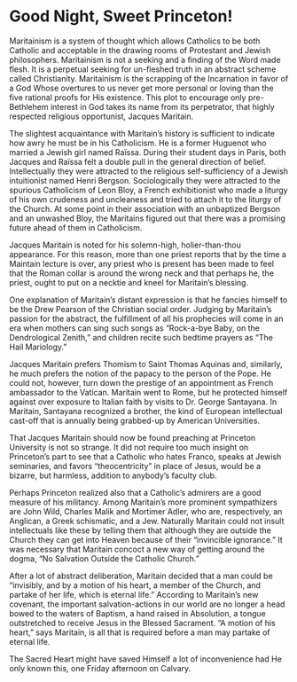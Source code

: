 # Good Night, Sweet Princeton!

Maritainism is a system of thought which allows Catholics to be both Catholic and acceptable in the drawing rooms of Protestant and Jewish philosophers. Maritainism is not a seeking and a finding of the Word made flesh. It is a perpetual seeking for un-fleshed truth in an abstract scheme called Christianity. Maritainism is the scrapping of the Incarnation in favor of a God Whose overtures to us never get more personal or loving than the five rational proofs for His existence. This plot to encourage only pre-Bethlehem interest in God takes its name from its perpetrator, that highly respected religious opportunist, Jacques Maritain.

The slightest acquaintance with Maritain’s history is sufficient to indicate how awry he must be in his Catholicism. He is a former Huguenot who married a Jewish girl named Raïssa. During their student days in Paris, both Jacques and Raïssa felt a double pull in the general direction of belief. Intellectually they were attracted to the religious self-sufficiency of a Jewish intuitionist named Henri Bergson. Sociologically they were attracted to the spurious Catholicism of Leon Bloy, a French exhibitionist who made a liturgy of his own crudeness and uncleaness and tried to attach it to the liturgy of the Church. At some point in their association with an unbaptized Bergson and an unwashed Bloy, the Maritains figured out that there was a promising future ahead of them in Catholicism.

Jacques Maritain is noted for his solemn-high, holier-than-thou appearance. For this reason, more than one priest reports that by the time a Maintain lecture is over, any priest who is present has been made to feel that the Roman collar is around the wrong neck and that perhaps he, the priest, ought to put on a necktie and kneel for Maritain’s blessing.

One explanation of Maritain’s distant expression is that he fancies himself to be the Drew Pearson of the Christian social order. Judging by Maritain’s passion for the abstract, the fulfillment of all his prophecies will come in an era when mothers can sing such songs as “Rock-a-bye Baby, on the Dendrological Zenith,” and children recite such bedtime prayers as “The Hail Mariology.”

Jacques Maritain prefers Thomism to Saint Thomas Aquinas and, similarly, he much prefers the notion of the papacy to the person of the Pope. He could not, however, turn down the prestige of an appointment as French ambassador to the Vatican. Maritain went to Rome, but he protected himself against over exposure to Italian faith by visits to Dr. George Santayana. In Maritain, Santayana recognized a brother, the kind of European intellectual cast-off that is annually being grabbed-up by American Universities.

That Jacques Maritain should now be found preaching at Princeton University is not so strange. It did not require too much insight on Princeton’s part to see that a Catholic who hates Franco, speaks at Jewish seminaries, and favors “theocentricity” in place of Jesus, would be a bizarre, but harmless, addition to anybody’s faculty club.

Perhaps Princeton realized also that a Catholic’s admirers are a good measure of his militancy. Among Maritain’s more prominent sympathizers are John Wild, Charles Malik and Mortimer Adler, who are, respectively, an Anglican, a Greek schismatic, and a Jew. Naturally Maritain could not insult intellectuals like these by telling them that although they are outside the Church they can get into Heaven because of their “invincible ignorance.” It was necessary that Maritain concoct a new way of getting around the dogma, “No Salvation Outside the Catholic Church.”

After a lot of abstract deliberation, Maritain decided that a man could be “invisibly, and by a motion of his heart, a member of the Church, and partake of her life, which is eternal life.” According to Maritain’s new covenant, the important salvation-actions in our world are no longer a head bowed to the waters of Baptism, a hand raised in Absolution, a tongue outstretched to receive Jesus in the Blessed Sacrament. “A motion of his heart,” says Maritain, is all that is required before a man may partake of eternal life.

The Sacred Heart might have saved Himself a lot of inconvenience had He only known this, one Friday afternoon on Calvary.